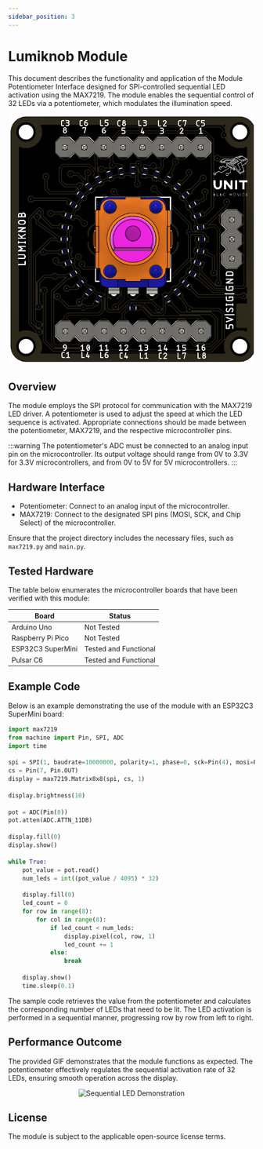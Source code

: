 ```yaml
---
sidebar_position: 3
---
```

# Lumiknob Module 

This document describes the functionality and application of the Module Potentiometer Interface designed for SPI-controlled sequential LED activation using the MAX7219. The module enables the sequential control of 32 LEDs via a potentiometer, which modulates the illumination speed.

<!-- <div style={{ textAlign: "center" }}>
  <img src="https://raw.githubusercontent.com/UNIT-Electronics-MX/unit_lumiknob_module/refs/heads/main/hardware/resources/lumiknob.png" width="500" />
</div> -->

<p align="center">
  <img
    src="https://raw.githubusercontent.com/UNIT-Electronics-MX/unit_lumiknob_module/refs/heads/main/hardware/resources/lumiknob.png"
    alt="Lumiknob Module"
    width="500"
  />
</p>

## Overview

The module employs the SPI protocol for communication with the MAX7219 LED driver. A potentiometer is used to adjust the speed at which the LED sequence is activated. Appropriate connections should be made between the potentiometer, MAX7219, and the respective microcontroller pins.

:::warning
The potentiometer's ADC must be connected to an analog input pin on the microcontroller. Its output voltage should range from 0V to 3.3V for 3.3V microcontrollers, and from 0V to 5V for 5V microcontrollers.
:::


## Hardware Interface

- Potentiometer: Connect to an analog input of the microcontroller.
- MAX7219: Connect to the designated SPI pins (MOSI, SCK, and Chip Select) of the microcontroller.

Ensure that the project directory includes the necessary files, such as `max7219.py` and `main.py`.

## Tested Hardware

The table below enumerates the microcontroller boards that have been verified with this module:

<p align="center">

| Board             | Status              |
|-------------------|---------------------|
| Arduino Uno       | Not Tested          |
| Raspberry Pi Pico | Not Tested          |
| ESP32C3 SuperMini | Tested and Functional |
| Pulsar C6         | Tested and Functional |

</p>

## Example Code

Below is an example demonstrating the use of the module with an ESP32C3 SuperMini board:

```python
import max7219
from machine import Pin, SPI, ADC
import time

spi = SPI(1, baudrate=10000000, polarity=1, phase=0, sck=Pin(4), mosi=Pin(6))
cs = Pin(7, Pin.OUT)
display = max7219.Matrix8x8(spi, cs, 1)

display.brightness(10)

pot = ADC(Pin(0))
pot.atten(ADC.ATTN_11DB)

display.fill(0)
display.show()

while True:
    pot_value = pot.read()
    num_leds = int((pot_value / 4095) * 32)

    display.fill(0)
    led_count = 0
    for row in range(8):
        for col in range(8):
            if led_count < num_leds:
                display.pixel(col, row, 1)
                led_count += 1
            else:
                break

    display.show()
    time.sleep(0.1)
```

The sample code retrieves the value from the potentiometer and calculates the corresponding number of LEDs that need to be lit. The LED activation is performed in a sequential manner, progressing row by row from left to right.

## Performance Outcome

The provided GIF demonstrates that the module functions as expected. The potentiometer effectively regulates the sequential activation rate of 32 LEDs, ensuring smooth operation across the display.

<p align="center">
  <img
    src="https://github.com/UNIT-Electronics-MX/unit_lumiknob_module/blob/main/hardware/resources/resized_output.gif?raw=true"
    alt="Sequential LED Demonstration"
    width="500"
  />
</p>


## License

The module is subject to the applicable open-source license terms.

